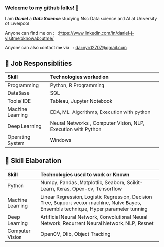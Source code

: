 ### Welcome to my github folks! 👋

I am ***Daniel*** a ***Data Science*** studying Msc Data science and AI at University of Liverpool

Anyone can find me on : &nbsp; :https://www.linkedin.com/in/daniel-j-visitmetoknowaboutme/
  
  
Anyone can also contact me via 
&nbsp; : dannyrd2707@gmail.com

## :wrench: Job Responsiblities

| Skill | Technologies worked on | 
|:--|:------------|
| Programming | Python, R Programming |
| DataBase | SQL |
| Tools/ IDE | Tableau, Jupyter Notebook |
| Machine Learning | EDA, ML-Algorithms, Execution with python |
| Deep Learning | Neural Networks , Computer Vision, NLP, Execution with Python |
| Operating System | Windows |

## :notebook_with_decorative_cover: Skill Elaboration

| Skill | Technologies used to work or Known | 
|:--|:------------|
| Python | Numpy, Pandas ,Matplotlib, Seaborn, Scikit-Learn, Keras, Open-cv, Tensorflow |
| Machine Learning | Linear Regression, Logistic Regression, Decision Tree, Support vector machine, Naive Bayes, Ensemble technique, Hyper parameter tunning  |
| Deep Learning | Artificial Neural Network, Convolutional Neural Network, Recurrent Neural Network, NLP, Resnet|
| Computer Vision | OpenCV, Dlib, Object Tracking  |

  


